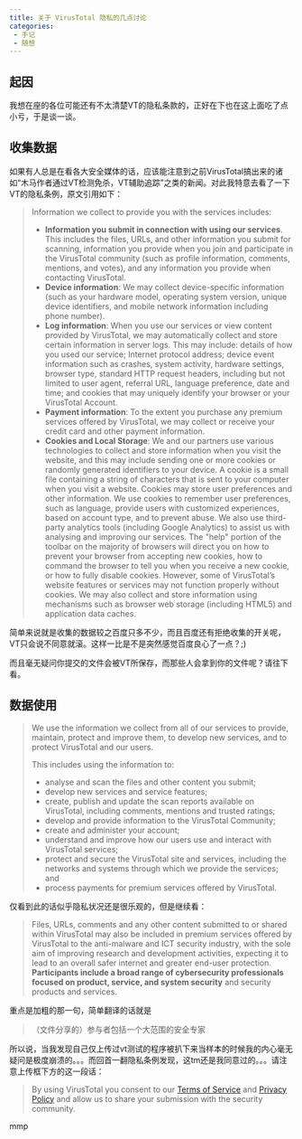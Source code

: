 ```yaml
---
title: 关于 VirusTotal 隐私的几点讨论
categories:
 - 手记
 - 随想
---
```


## 起因

我想在座的各位可能还有不太清楚VT的隐私条款的，正好在下也在这上面吃了点小亏，于是谈一谈。

## 收集数据

如果有人总是在看各大安全媒体的话，应该能注意到之前VirusTotal搞出来的诸如“木马作者通过VT检测免杀，VT辅助追踪”之类的新闻。对此我特意去看了一下VT的隐私条例，原文引用如下：

> Information we collect to provide you with the services includes:
>
> - **Information you submit in connection with using our services**. This includes the files, URLs, and other information you submit for scanning, information you provide when you join and participate in the VirusTotal community (such as profile information, comments, mentions, and votes), and any information you provide when contacting VirusTotal.
> - **Device information**: We may collect device-specific information (such as your hardware model, operating system version, unique device identifiers, and mobile network information including phone number).
> - **Log information**: When you use our services or view content provided by VirusTotal, we may automatically collect and store certain information in server logs. This may include: details of how you used our service; Internet protocol address; device event information such as crashes, system activity, hardware settings, browser type, standard HTTP request headers, including but not limited to user agent, referral URL, language preference, date and time; and cookies that may uniquely identify your browser or your VirusTotal Account.
> - **Payment information**: To the extent you purchase any premium services offered by VirusTotal, we may collect or receive your credit card and other payment information. 
> - **Cookies and Local Storage**: We and our partners use various technologies to collect and store information when you visit the website, and this may include sending one or more cookies or randomly generated identifiers to your device. A cookie is a small file containing a string of characters that is sent to your computer when you visit a website. Cookies may store user preferences and other information. We use cookies to remember user preferences, such as language, provide users with customized experiences, based on account type, and to prevent abuse. We also use third-party analytics tools (including Google Analytics) to assist us with analysing and improving our services. The "help" portion of the toolbar on the majority of browsers will direct you on how to prevent your browser from accepting new cookies, how to command the browser to tell you when you receive a new cookie, or how to fully disable cookies. However, some of VirusTotal’s website features or services may not function properly without cookies. We may also collect and store information using mechanisms such as browser web storage (including HTML5) and application data caches.

简单来说就是收集的数据较之百度只多不少，而且百度还有拒绝收集的开关呢，VT只会说不同意就滚。这样一比是不是突然感觉百度良心了一点？;)

而且毫无疑问你提交的文件会被VT所保存，而那些人会拿到你的文件呢？请往下看。

## 数据使用

> We use the information we collect from all of our services to provide, maintain, protect and improve them, to develop new services, and to protect VirusTotal and our users. 
>
> This includes using the information to:
>
> - analyse and scan the files and other content you submit; 
> - develop new services and service features;
> - create, publish and update the scan reports available on VirusTotal, including comments, mentions and trusted ratings; 
> - develop and provide information to the VirusTotal Community; 
> - create and administer your account; 
> - understand and improve how our users use and interact with VirusTotal services;
> - protect and secure the VirusTotal site and services, including the networks and systems through which we provide the services; and 
> - process payments for premium services offered by VirusTotal.

仅看到此的话似乎隐私状况还是很乐观的，但是继续看：

> Files, URLs, comments and any other content submitted to or shared within VirusTotal may also be included in premium services offered by VirusTotal to the anti-malware and ICT security industry, with the sole aim of improving research and development activities, expecting it to lead to an overall safer internet and greater end-user protection.  **Participants include a broad range of cybersecurity professionals focused on product, service, and system security** and security products and services. 

重点是加粗的那一句，简单翻译的话就是

> （文件分享的）参与者包括一个大范围的安全专家

所以说，当我发现自己仅上传过vt测试的程序被扒下来当样本的时候我的内心毫无疑问是极度崩溃的。。。而回首一翻隐私条例发现，这tm还是我同意过的。。。请注意上传框下方的这一段话：

> By using VirusTotal you consent to our [Terms of Service](https://support.virustotal.com/hc/en-us/articles/115002145529-Terms-of-Service) and [Privacy Policy](https://support.virustotal.com/hc/en-us/articles/115002168385-Privacy-Policy) and allow us to share your submission with the security community.

mmp